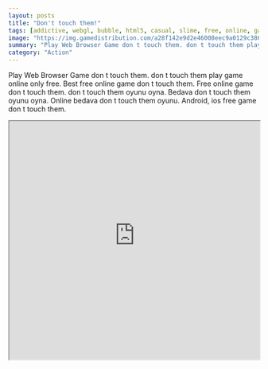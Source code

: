 ```yaml
---
layout: posts
title: "Don't touch them!"
tags: [addictive, webgl, bubble, html5, casual, slime, free, online, games, oyna, game, free, games, play, play, games]
image: "https://img.gamedistribution.com/a28f142e9d2e46008eec9a0129c3868f-1280x720.jpeg"
summary: "Play Web Browser Game don t touch them. don t touch them play game online only free. Best free online game don t touch them. Free online game don t touch them. don t touch them oyunu oyna. Bedava don t touch them oyunu oyna. Online bedava don t touch them oyunu. Android, ios free game don t touch them."
category: "Action"
---
```


Play Web Browser Game don t touch them. don t touch them play game online only free. Best free online game don t touch them. Free online game don t touch them. don t touch them oyunu oyna. Bedava don t touch them oyunu oyna. Online bedava don t touch them oyunu. Android, ios free game don t touch them.

<iframe width="100%" height="480px;" src="https://html5.gamedistribution.com/a28f142e9d2e46008eec9a0129c3868f/"></iframe>